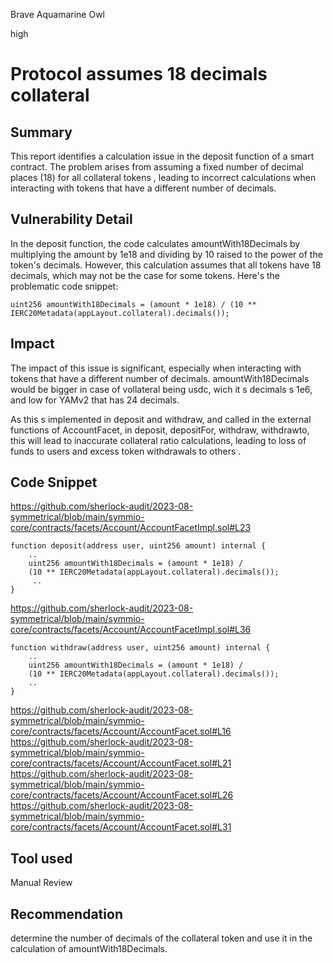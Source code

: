 Brave Aquamarine Owl

high

# Protocol assumes 18 decimals collateral
## Summary
This report identifies a calculation issue in the deposit function of a smart contract. The problem arises from assuming a fixed number of decimal places (18) for all collateral tokens , leading to incorrect calculations when interacting with tokens that have a different number of decimals.

## Vulnerability Detail
In the deposit function, the code calculates amountWith18Decimals by multiplying the amount by 1e18 and dividing by 10 raised to the power of the token's decimals. However, this calculation assumes that all tokens have 18 decimals, which may not be the case for some tokens. Here's the problematic code snippet:

    uint256 amountWith18Decimals = (amount * 1e18) / (10 ** IERC20Metadata(appLayout.collateral).decimals());


## Impact
The impact of this issue is significant, especially when interacting with tokens that have a different number of decimals.
 amountWith18Decimals would be bigger in case of vollateral being usdc, wich it s decimals s 1e6, and low for  YAMv2 that  has 24 decimals.

As this s implemented in deposit and withdraw, and called in the external functions of AccountFacet, in deposit, depositFor, withdraw, withdrawto, this will lead to inaccurate collateral ratio calculations, leading to loss of funds to users and  excess token withdrawals to others .

## Code Snippet
https://github.com/sherlock-audit/2023-08-symmetrical/blob/main/symmio-core/contracts/facets/Account/AccountFacetImpl.sol#L23

    
    function deposit(address user, uint256 amount) internal {
        ..
        uint256 amountWith18Decimals = (amount * 1e18) /
        (10 ** IERC20Metadata(appLayout.collateral).decimals());
         ..
    }

https://github.com/sherlock-audit/2023-08-symmetrical/blob/main/symmio-core/contracts/facets/Account/AccountFacetImpl.sol#L36

    function withdraw(address user, uint256 amount) internal {
        ..
        uint256 amountWith18Decimals = (amount * 1e18) /
        (10 ** IERC20Metadata(appLayout.collateral).decimals());
        ..
    }

https://github.com/sherlock-audit/2023-08-symmetrical/blob/main/symmio-core/contracts/facets/Account/AccountFacet.sol#L16
https://github.com/sherlock-audit/2023-08-symmetrical/blob/main/symmio-core/contracts/facets/Account/AccountFacet.sol#L21
https://github.com/sherlock-audit/2023-08-symmetrical/blob/main/symmio-core/contracts/facets/Account/AccountFacet.sol#L26
https://github.com/sherlock-audit/2023-08-symmetrical/blob/main/symmio-core/contracts/facets/Account/AccountFacet.sol#L31

## Tool used
Manual Review

## Recommendation
 determine the number of decimals of the collateral token  and use it in the calculation of amountWith18Decimals.
